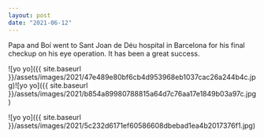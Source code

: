 ```yaml
---
layout: post
date: "2021-06-12"
---
```


Papa and Boí went to Sant Joan de Déu hospital in Barcelona for his final checkup on his eye operation. It has been a great success.

![yo yo]({{ site.baseurl }}/assets/images/2021/47e489e80bf6cb4d953968eb1037cac26a244b4c.jpg)![yo yo]({{ site.baseurl }}/assets/images/2021/b854a89980788815a64d7c76aa17e1849b03a97c.jpg)

![yo yo]({{ site.baseurl }}/assets/images/2021/5c232d6171ef60586608dbebad1ea4b2017376f1.jpg)

